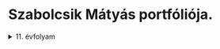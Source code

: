 # Szabolcsik Mátyás portfóliója.



<details><summary>11. évfolyam</summary>
<p>
#### 11. évfolyamon készített projectek!
projekt [01](https://www.youtube.com/watch?v=dQw4w9WgXcQ).
</p>
</details>